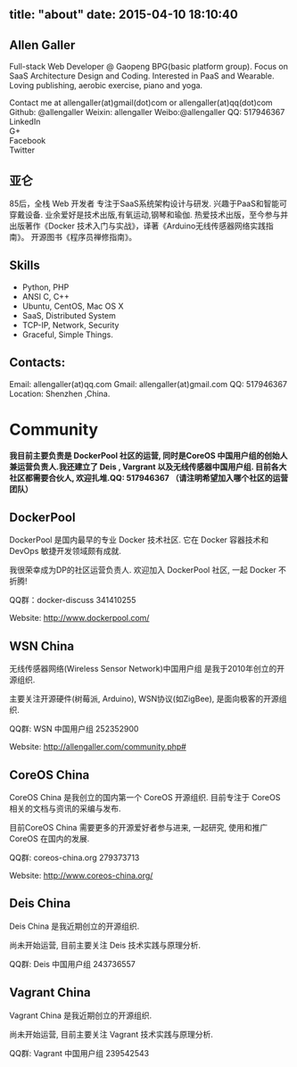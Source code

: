 title: "about"
date: 2015-04-10 18:10:40
---

## Allen Galler

Full-stack Web Developer @ Gaopeng BPG(basic platform group).
Focus on SaaS Architecture Design and Coding. 
Interested in PaaS and Wearable. 
Loving publishing, aerobic exercise, piano and yoga.

Contact me at allengaller(at)gmail(dot)com or allengaller(at)qq(dot)com
Github: @allengaller
Weixin: allengaller
Weibo:@allengaller
QQ: 517946367
LinkedIn    
G+    
Facebook    
Twitter

## 亚仑
85后，全栈 Web 开发者
专注于SaaS系统架构设计与研发.
兴趣于PaaS和智能可穿戴设备.
业余爱好是技术出版,有氧运动,钢琴和瑜伽.
热爱技术出版，至今参与并出版著作《Docker 技术入门与实战》，译著《Arduino无线传感器网络实践指南》。
开源图书《程序员禅修指南》。

## Skills
- Python, PHP
- ANSI C, C++
- Ubuntu, CentOS, Mac OS X
- SaaS, Distributed System
- TCP-IP, Network, Security
- Graceful, Simple Things.

## Contacts:
Email: allengaller(at)qq.com
Gmail: allengaller(at)gmail.com
QQ: 517946367
Location: Shenzhen ,China.

# Community

__我目前主要负责是 DockerPool 社区的运营, 同时是CoreOS 中国用户组的创始人兼运营负责人.我还建立了 Deis , Vargrant 以及无线传感器中国用户组. 目前各大社区都需要合伙人, 欢迎扎堆.QQ: 517946367 （请注明希望加入哪个社区的运营团队）__

## DockerPool

DockerPool 是国内最早的专业 Docker 技术社区. 它在 Docker 容器技术和 DevOps 敏捷开发领域颇有成就.

我很荣幸成为DP的社区运营负责人. 欢迎加入 DockerPool 社区, 一起 Docker 不折腾!

QQ群：docker-discuss 341410255

Website: http://www.dockerpool.com/

## WSN China

无线传感器网络(Wireless Sensor Network)中国用户组 是我于2010年创立的开源组织.

主要关注开源硬件(树莓派, Arduino), WSN协议(如ZigBee), 是面向极客的开源组织.

QQ群: WSN 中国用户组 252352900

Website: http://allengaller.com/community.php#

## CoreOS China

CoreOS China 是我创立的国内第一个 CoreOS 开源组织. 目前专注于 CoreOS 相关的文档与资讯的采编与发布.

目前CoreOS China 需要更多的开源爱好者参与进来, 一起研究, 使用和推广 CoreOS 在国内的发展.

QQ群: coreos-china.org 279373713

Website: http://www.coreos-china.org/

## Deis China

Deis China 是我近期创立的开源组织.

尚未开始运营, 目前主要关注 Deis 技术实践与原理分析.

QQ群: Deis 中国用户组 243736557

## Vagrant China

Vagrant China 是我近期创立的开源组织.

尚未开始运营, 目前主要关注 Vagrant 技术实践与原理分析.

QQ群: Vagrant 中国用户组 239542543
